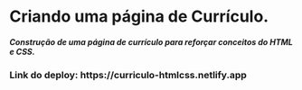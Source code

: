 <h1>Criando uma página de Currículo.</h1>

<h5>Construção de uma página de currículo para reforçar conceitos do HTML e CSS.</h5>

<h3>Link do deploy: https://curriculo-htmlcss.netlify.app</h3>
